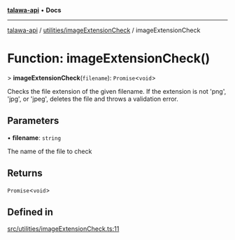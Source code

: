 [**talawa-api**](../../../README.md) • **Docs**

***

[talawa-api](../../../modules.md) / [utilities/imageExtensionCheck](../README.md) / imageExtensionCheck

# Function: imageExtensionCheck()

\> **imageExtensionCheck**(`filename`): `Promise`\<`void`\>

Checks the file extension of the given filename.
If the extension is not 'png', 'jpg', or 'jpeg', deletes the file and throws a validation error.

## Parameters

• **filename**: `string`

The name of the file to check

## Returns

`Promise`\<`void`\>

## Defined in

[src/utilities/imageExtensionCheck.ts:11](https://github.com/PalisadoesFoundation/talawa-api/blob/fb5076f344cd74d4e51c692cbc70fc337bf1ac39/src/utilities/imageExtensionCheck.ts#L11)
